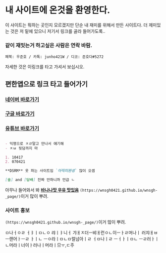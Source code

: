 # 내 사이트에 온것을 환영한다.

이 사이트는 뭐하는 곳인지 모르겠지만 단순 내 재미를 위해서 만든 사이트다.  더 제미있는 것은 저 밑에 있으니 저기서 링크를 골라 들어가도록..

### 같이 재밋는거 하고싶은 사람은 연락 바람.

```페북: 우준호 / 카톡: junho421W / 디코: 준호다#5272```

자세한 것은 이링크를 타고 가셔서 보십시오.
##  편한앱으로 링크 타고 들어가기

### [네이버 바로가기](https://02ip.ru/283Rd5.mp4) 
### [ 구글 바로가기 ](https://02ip.ru/283Rd5.mp4) 
### [유튜브 바로가기](https://02ip.ru/283Rd5.mp4) 

```markdown

- 익명으로 ㅈㄹ말고 만나서 얘기해
- ㅈㅂ 뒷담까지 마

1. 10417
2. 070421

**DSRM** 옷 파는 사이트임 `아직미완성` 많이 오셈

[술] and [담배] 진짜 안하니까 언급 ㄴ
```

아무나 들어와서 봐 **[바나나맛 우유 맛있음](https://upload3.inven.co.kr/upload/2020/06/02/bbs/i15981750555.jpg)** `(https://wnsgh0421.github.io/wnsgh-_page/)`이거 많이 뿌려.

### 사이트 홍보

`(https://wnsgh0421.github.io/wnsgh-_page/)`이거 많이 뿌려.


ㅁ나ㅓㅇㄹ ㅓㅑㅣㅁㄴㅇ 랴ㅣㅑ니ㅓ 갸ㅐㅈ더ㅡ뱌ㅐ런ㅇㄴ이ㅡㅏㄹ머나ㅣ 러쟈ㅐㅂ ㅡ랜어ㅏㅡㄹ ㅏㅣㄴ ㅡㅇ라ㅣㅁㄴㅁ럴넘아ㅣㄹ ㅓㅁ나ㅣㄹ ㅡㅓㅏㅣㅁㄴ ㅡㄹ러ㅏㅣㄴ머라ㅣ너이ㅏ러나ㅣ머라ㅣ므ㅜ,ㄷ주
